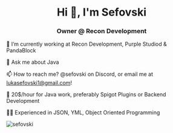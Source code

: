 <h1 align="center">Hi 👋, I'm Sefovski</h1>
<h3 align="center">Owner @ Recon Development</h3>


🔭 I’m currently working at Recon Development, Purple Studiod & PandaBlock

💬 Ask me about Java

📫 How to reach me? @sefovski on Discord, or email me at lukasefovski1@gmail.com!

🌌 20$/hour for Java work, preferably Spigot Plugins or Backend Development

🧑‍💻 Experienced in JSON, YML, Object Oriented Programming 

<p align="left"> <img src="https://komarev.com/ghpvc/?username=sefovski&label=Profile%20views&color=0e75b6&style=flat" alt="sefovski" /> </p>
